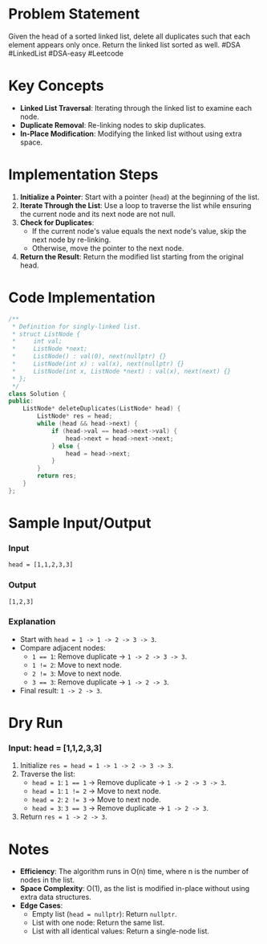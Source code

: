 # Problem Statement
Given the head of a sorted linked list, delete all duplicates such that each element appears only once. Return the linked list sorted as well.
#DSA #LinkedList #DSA-easy #Leetcode 
# Key Concepts
- **Linked List Traversal**: Iterating through the linked list to examine each node.
- **Duplicate Removal**: Re-linking nodes to skip duplicates.
- **In-Place Modification**: Modifying the linked list without using extra space.
# Implementation Steps
1. **Initialize a Pointer**: Start with a pointer (`head`) at the beginning of the list.
2. **Iterate Through the List**: Use a loop to traverse the list while ensuring the current node and its next node are not null.
3. **Check for Duplicates**:
   - If the current node's value equals the next node's value, skip the next node by re-linking.
   - Otherwise, move the pointer to the next node.
4. **Return the Result**: Return the modified list starting from the original head.
# Code Implementation
```cpp
/**
 * Definition for singly-linked list.
 * struct ListNode {
 *     int val;
 *     ListNode *next;
 *     ListNode() : val(0), next(nullptr) {}
 *     ListNode(int x) : val(x), next(nullptr) {}
 *     ListNode(int x, ListNode *next) : val(x), next(next) {}
 * };
 */
class Solution {
public:
    ListNode* deleteDuplicates(ListNode* head) {
        ListNode* res = head;
        while (head && head->next) {
            if (head->val == head->next->val) {
                head->next = head->next->next;
            } else {
                head = head->next;
            }
        }
        return res;
    }
};
```
# Sample Input/Output
### Input
```plaintext
head = [1,1,2,3,3]
```
### Output
```plaintext
[1,2,3]
```
### Explanation
- Start with `head = 1 -> 1 -> 2 -> 3 -> 3`.
- Compare adjacent nodes:
  - `1 == 1`: Remove duplicate → `1 -> 2 -> 3 -> 3`.
  - `1 != 2`: Move to next node.
  - `2 != 3`: Move to next node.
  - `3 == 3`: Remove duplicate → `1 -> 2 -> 3`.
- Final result: `1 -> 2 -> 3`.
# Dry Run
### Input: head = [1,1,2,3,3]
1. Initialize `res = head = 1 -> 1 -> 2 -> 3 -> 3`.
2. Traverse the list:
   - `head = 1`: `1 == 1` → Remove duplicate → `1 -> 2 -> 3 -> 3`.
   - `head = 1`: `1 != 2` → Move to next node.
   - `head = 2`: `2 != 3` → Move to next node.
   - `head = 3`: `3 == 3` → Remove duplicate → `1 -> 2 -> 3`.
3. Return `res = 1 -> 2 -> 3`.
# Notes
- **Efficiency**: The algorithm runs in O(n) time, where n is the number of nodes in the list.
- **Space Complexity**: O(1), as the list is modified in-place without using extra data structures.
- **Edge Cases**:
  - Empty list (`head = nullptr`): Return `nullptr`.
  - List with one node: Return the same list.
  - List with all identical values: Return a single-node list.